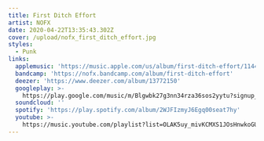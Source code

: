 ```yaml
---
title: First Ditch Effort
artist: NOFX
date: 2020-04-22T13:35:43.302Z
cover: /upload/nofx_first_ditch_effort.jpg
styles:
  - Punk
links:
  applemusic: 'https://music.apple.com/us/album/first-ditch-effort/1144736094?uo=4'
  bandcamp: 'https://nofx.bandcamp.com/album/first-ditch-effort'
  deezer: 'https://www.deezer.com/album/13772150'
  googleplay: >-
    https://play.google.com/music/m/Blgwbk27g3nn34rza36sos2yytu?signup_if_needed=1
  soundcloud: ''
  spotify: 'https://play.spotify.com/album/2WJFIzmyJ6Egq00seat7hy'
  youtube: >-
    https://music.youtube.com/playlist?list=OLAK5uy_mivKCMXS1JOsHnwkoGURn0EVX_yzsdyV4
---
```


